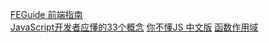 
[FEGuide 前端指南](https://github.com/ddhujiang/FEGuide)    
[JavaScript开发者应懂的33个概念](https://github.com/stephentian/33-js-concepts)
[你不懂JS 中文版](https://www.yuque.com/ostwind/you-dont-know-js)
[函数作用域](https://wangdoc.com/javascript/types/function.html#%E5%87%BD%E6%95%B0%E4%BD%9C%E7%94%A8%E5%9F%9F)